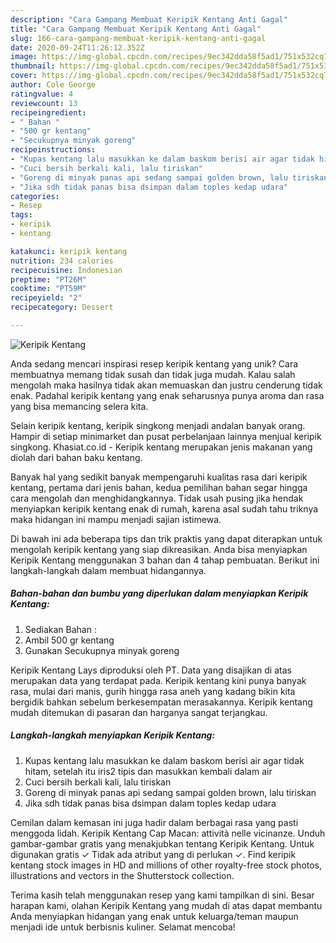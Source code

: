 ```yaml
---
description: "Cara Gampang Membuat Keripik Kentang Anti Gagal"
title: "Cara Gampang Membuat Keripik Kentang Anti Gagal"
slug: 166-cara-gampang-membuat-keripik-kentang-anti-gagal
date: 2020-09-24T11:26:12.352Z
image: https://img-global.cpcdn.com/recipes/9ec342dda58f5ad1/751x532cq70/keripik-kentang-foto-resep-utama.jpg
thumbnail: https://img-global.cpcdn.com/recipes/9ec342dda58f5ad1/751x532cq70/keripik-kentang-foto-resep-utama.jpg
cover: https://img-global.cpcdn.com/recipes/9ec342dda58f5ad1/751x532cq70/keripik-kentang-foto-resep-utama.jpg
author: Cole George
ratingvalue: 4
reviewcount: 13
recipeingredient:
- " Bahan "
- "500 gr kentang"
- "Secukupnya minyak goreng"
recipeinstructions:
- "Kupas kentang lalu masukkan ke dalam baskom berisi air agar tidak hitam, setelah itu iris2 tipis dan masukkan kembali dalam air"
- "Cuci bersih berkali kali, lalu tiriskan"
- "Goreng di minyak panas api sedang sampai golden brown, lalu tiriskan"
- "Jika sdh tidak panas bisa dsimpan dalam toples kedap udara"
categories:
- Resep
tags:
- keripik
- kentang

katakunci: keripik kentang 
nutrition: 234 calories
recipecuisine: Indonesian
preptime: "PT26M"
cooktime: "PT59M"
recipeyield: "2"
recipecategory: Dessert

---
```



![Keripik Kentang](https://img-global.cpcdn.com/recipes/9ec342dda58f5ad1/751x532cq70/keripik-kentang-foto-resep-utama.jpg)

Anda sedang mencari inspirasi resep keripik kentang yang unik? Cara membuatnya memang tidak susah dan tidak juga mudah. Kalau salah mengolah maka hasilnya tidak akan memuaskan dan justru cenderung tidak enak. Padahal keripik kentang yang enak seharusnya punya aroma dan rasa yang bisa memancing selera kita.

Selain keripik kentang, keripik singkong menjadi andalan banyak orang. Hampir di setiap minimarket dan pusat perbelanjaan lainnya menjual keripik singkong. Khasiat.co.id - Keripik kentang merupakan jenis makanan yang diolah dari bahan baku kentang.

Banyak hal yang sedikit banyak mempengaruhi kualitas rasa dari keripik kentang, pertama dari jenis bahan, kedua pemilihan bahan segar hingga cara mengolah dan menghidangkannya. Tidak usah pusing jika hendak menyiapkan keripik kentang enak di rumah, karena asal sudah tahu triknya maka hidangan ini mampu menjadi sajian istimewa.


Di bawah ini ada beberapa tips dan trik praktis yang dapat diterapkan untuk mengolah keripik kentang yang siap dikreasikan. Anda bisa menyiapkan Keripik Kentang menggunakan 3 bahan dan 4 tahap pembuatan. Berikut ini langkah-langkah dalam membuat hidangannya.

<!--inarticleads1-->

##### Bahan-bahan dan bumbu yang diperlukan dalam menyiapkan Keripik Kentang:

1. Sediakan  Bahan :
1. Ambil 500 gr kentang
1. Gunakan Secukupnya minyak goreng


Keripik Kentang Lays diproduksi oleh PT. Data yang disajikan di atas merupakan data yang terdapat pada. Keripik kentang kini punya banyak rasa, mulai dari manis, gurih hingga rasa aneh yang kadang bikin kita bergidik bahkan sebelum berkesempatan merasakannya. Keripik kentang mudah ditemukan di pasaran dan harganya sangat terjangkau. 

<!--inarticleads2-->

##### Langkah-langkah menyiapkan Keripik Kentang:

1. Kupas kentang lalu masukkan ke dalam baskom berisi air agar tidak hitam, setelah itu iris2 tipis dan masukkan kembali dalam air
1. Cuci bersih berkali kali, lalu tiriskan
1. Goreng di minyak panas api sedang sampai golden brown, lalu tiriskan
1. Jika sdh tidak panas bisa dsimpan dalam toples kedap udara


Cemilan dalam kemasan ini juga hadir dalam berbagai rasa yang pasti menggoda lidah. Keripik Kentang Cap Macan: attività nelle vicinanze. Unduh gambar-gambar gratis yang menakjubkan tentang Keripik Kentang. Untuk digunakan gratis ✓ Tidak ada atribut yang di perlukan ✓. Find keripik kentang stock images in HD and millions of other royalty-free stock photos, illustrations and vectors in the Shutterstock collection. 

Terima kasih telah menggunakan resep yang kami tampilkan di sini. Besar harapan kami, olahan Keripik Kentang yang mudah di atas dapat membantu Anda menyiapkan hidangan yang enak untuk keluarga/teman maupun menjadi ide untuk berbisnis kuliner. Selamat mencoba!
